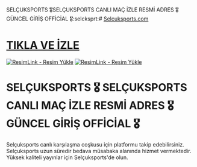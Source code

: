 SELÇUKSPORTS 🎖️SELÇUKSPORTS CANLI MAÇ İZLE RESMİ ADRES 🎖️ GÜNCEL GİRİŞ OFFİCİAL 🎖️:selcksprt:# <a href="https://t.me/mackolik">Selcuksports.com</a>
# <a href="https://t.me/mackolik">TIKLA VE İZLE</a>

<a href="https://t.me/mackolik" title="ResimLink - Resim Yükle"><img src="https://resmim.net/cdn/2025/02/20/NDHSrn.jpg" title="ResimLink - Resim Yükle" alt="ResimLink - Resim Yükle"></a>
<a href="https://t.me/mackolik" title="ResimLink - Resim Yükle"><img src="https://resmim.net/cdn/2025/02/20/NDHSrn.jpg" title="ResimLink - Resim Yükle" alt="ResimLink - Resim Yükle"></a>

# SELÇUKSPORTS 🎖️ SELÇUKSPORTS CANLI MAÇ İZLE RESMİ ADRES 🎖️ GÜNCEL GİRİŞ OFFİCİAL 🎖️

Selçuksports canlı karşılaşma coşkusu için platformu takip edebilirsiniz. Selçuksports uzun süredir bedava müsabaka alanında hizmet vermektedir. Yüksek kaliteli yayınlar için Selçuksports'de olun.
